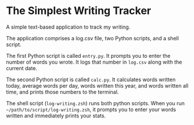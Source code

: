 # The Simplest Writing Tracker

A simple text-based application to track my writing.

The application comprises a log.csv file, two Python scripts, and a shell script.

The first Python script is called `entry.py`. It prompts you to enter the number of words you wrote. It logs that number in `log.csv` along with the current date.

The second Python script is called `calc.py`. It calculates words written today, average words per day, words written this year, and words written all time, and prints those numbers to the terminal.

The shell script (`log-writing.zsh`) runs both python scripts. When you run `~/path/to/script/log-writing.zsh`, it prompts you to enter your words written and immediately prints your stats.
